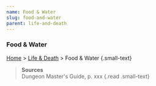 ```yaml
---
name: Food & Water
slug: food-and-water
parent: life-and-death
---
```

### Food & Water
[Home](dm-operations-center) > [Life & Death](life-and-death) > Food & Water {.small-text}



> **Sources** <br/>
> Dungeon Master's Guide, p. xxx
{.read .small-text}
